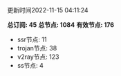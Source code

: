 更新时间2022-11-15 04:11:24

**总订阅: 45**
**总节点: 1084**
**有效节点: 176**
- ssr节点: 11
- trojan节点: 38
- v2ray节点: 123
- ss节点: 4
